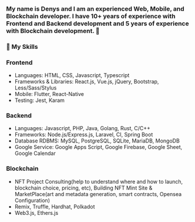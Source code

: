 ### My name is Denys and I am an experienced Web, Mobile, and Blockchain developer. I have 10+ years of experience with Frontend and Backend development and 5 years of experience with Blockchain development. 👋

### 💬 My Skills

### Frontend
- Languages: HTML, CSS, Javascript, Typescript
- Frameworks & Libraries: React.js, Vue.js, jQuery, Bootstrap, Less/Sass/Stylus
- Mobile: Flutter, React-Native
- Testing: Jest, Karam

### Backend
- Languages: Javascript, PHP, Java, Golang, Rust, C/C++
- Frameworks: Node.js/Express.js, Laravel, CI, Spring Boot
- Database RDBMS: MySQL, PostgreSQL, SQLite, MariaDB, MongoDB
- Google Service: Google Apps Script, Google Firebase, Google Sheet, Google Calendar

### Blockchain
- NFT Project Consulting(help to understand where and how to launch, blockchain choice, pricing, etc), Building NFT Mint Site & MarketPlace(art and metadata generation, smart contracts, Opensea Configuration)
- Remix, Truffle, Hardhat, Polkadot
- Web3.js, Ethers.js
